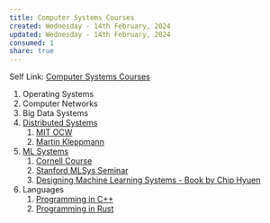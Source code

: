 ```yaml
---
title: Computer Systems Courses
created: Wednesday - 14th February, 2024
updated: Wednesday - 14th February, 2024
consumed: 1
share: true
---
```


Self Link: [Computer Systems Courses](Computer%20Systems%20Courses.md)

1. Operating Systems
1. Computer Networks
1. Big Data Systems
1. [Distributed Systems](Distributed%20Systems.md)
   1. [MIT OCW](https://youtube.com/playlist?list=PLrw6a1wE39_tb2fErI4-WkMbsvGQk9_UB&feature=shared)
   1. [Martin Kleppmann](https://youtube.com/playlist?list=PLeKd45zvjcDFUEv_ohr_HdUFe97RItdiB&feature=shared)
1. [ML Systems](ML%20Systems.md)
   1. [Cornell Course](https://youtube.com/playlist?list=PL0mFAhrXqy9CuopJhAB8GVu_Oy7J0ery6&feature=shared)
   1. [Stanford MLSys Seminar](https://youtube.com/playlist?list=PLSrTvUm384I9PV10koj_cqit9OfbJXEkq&feature=shared)
   1. [Designing Machine Learning Systems - Book by Chip Hyuen](https://github.com/chiphuyen/dmls-book)
1. Languages
   1. [Programming in C++](Programming%20in%20C++.md)
   1. [Programming in Rust](Programming%20in%20Rust.md)
